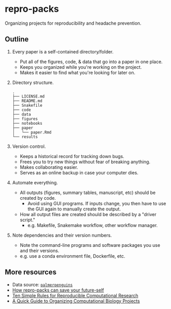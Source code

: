 # repro-packs

Organizing projects for reproducibility and headache prevention.

## Outline

1. Every paper is a self-contained directory/folder.
    - Put all of the figures, code, & data that go into a paper in one place.
    - Keeps you organized while you're working on the project.
    - Makes it easier to find what you're looking for later on.

1. Directory structure.

    ```
    .
    ├── LICENSE.md
    ├── README.md
    ├── Snakefile
    ├── code
    ├── data
    ├── figures
    ├── notebooks
    ├── paper
    │   └── paper.Rmd
    └── results
    ```

1. Version control.
    - Keeps a historical record for tracking down bugs.
    - Frees you to try new things without fear of breaking anything.
    - Makes collaborating easier.
    - Serves as an online backup in case your computer dies.

1. Automate everything.
    - All outputs (figures, summary tables, manuscript, etc) should be created by code.
        - Avoid using GUI programs. If inputs change, you then have to use the GUI again to manually create the output.
    - How all output files are created should be described by a "driver script."
        - e.g. Makefile, Snakemake workflow, other workflow manager.

1. Note dependencies and their version numbers.
    - Note the command-line programs and software packages you use and their versions.
    - e.g. use a conda environment file, Dockerfile, etc.

## More resources

- Data source: [`palmerpenguins`](https://education.rstudio.com/blog/2020/07/palmerpenguins-cran/)
- [How repro-packs can save your future-self](https://lorenabarba.com/blog/how-repro-packs-can-save-your-future-self/)
- [Ten Simple Rules for Reproducible Computational Research](https://journals.plos.org/ploscompbiol/article?id=10.1371/journal.pcbi.1003285)
- [A Quick Guide to Organizing Computational Biology Projects](https://journals.plos.org/ploscompbiol/article?id=10.1371/journal.pcbi.1000424)
